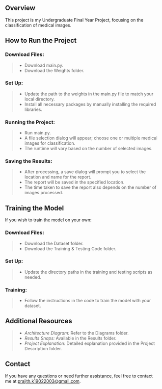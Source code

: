 ## Overview
This project is my Undergraduate Final Year Project, focusing on the classification of medical images.

## How to Run the Project
### Download Files:
> * Download main.py.  
> * Download the Weights folder.  

### Set Up:
> * Update the path to the weights in the main.py file to match your local directory.  
> * Install all necessary packages by manually installing the required libraries.  

### Running the Project:
> * Run main.py.  
> * A file selection dialog will appear; choose one or multiple medical images for classification.  
> * The runtime will vary based on the number of selected images.  

### Saving the Results:
> * After processing, a save dialog will prompt you to select the location and name for the report.  
> * The report will be saved in the specified location.  
> * The time taken to save the report also depends on the number of images processed.  

## Training the Model
If you wish to train the model on your own:    

### Download Files:
> * Download the Dataset folder.  
> * Download the Training & Testing Code folder.  

### Set Up:
> * Update the directory paths in the training and testing scripts as needed.  

### Training:
> * Follow the instructions in the code to train the model with your dataset.  

## Additional Resources  
> * *Architecture Diagram:* Refer to the Diagrams folder.  
> * *Results Snaps:* Available in the Results folder.  
> * *Project Explanation:* Detailed explanation provided in the Project Description folder.  

## Contact
If you have any questions or need further assistance, feel free to contact me at prajith.k19022003@gmail.com.  

